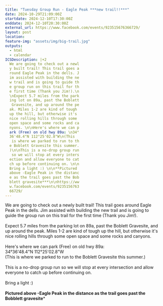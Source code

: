 ```yaml
---
title: "Tuesday Group Run - Eagle Peak ***new trail!!***"
date: 2024-10-29T21:09:00Z
startdate: 2024-12-10T17:30:00Z
enddate: 2024-12-10T20:30:00Z
external_url: https://www.facebook.com/events/923515676366729/
layout: post
location: 
feature-img: "assets/img/big-trail.jpg"
outputs:
  - html
  - calendar
ICSDescription: |+2
  We are going to check out a newl  y built trail! This trail goes a  round Eagle Peak in the dells. J  im assisted with building the ne  w trail and is going to guide th  e group run on this trail for th  e first time (Thank you Jim!).\n  \nExpect 5.7 miles from the park  ing lot on 89a, past the Boblett   Gravesite, and up around the pe  ak. Miles 1-2 are kind of tough   up the hill, but otherwise it's   nice rolling hills through some   open space and some rocks and ca  nyons. \n\nHere's where we can p  ark (Free) on old hwy 89a: \n34°  36'48.4"N 112°25'02.8"W\n(This   is where we parked to run to th  e Boblett Gravesite this summer.  )\n\nThis is a no-drop group run   so we will stop at every inters  ection and allow everyone to cat  ch up before continuing on. \n\n  Bring a light :) \n\n**Pictured   above -Eagle Peak in the distanc  e as the trail goes past the Bob  blett gravesite***\n\nhttps://ww  w.facebook.com/events/9235156763  66729/
---
```


We are going to check out a newly built trail! This trail goes around Eagle Peak in the dells. Jim assisted with building the new trail and is going to guide the group run on this trail for the first time (Thank you Jim!).<br>
  <br>
  Expect 5.7 miles from the parking lot on 89a, past the Boblett Gravesite, and up around the peak. Miles 1-2 are kind of tough up the hill, but otherwise it's nice rolling hills through some open space and some rocks and canyons. <br>
  <br>
  Here's where we can park (Free) on old hwy 89a&#58; <br>
  34°36'48.4"N 112°25'02.8"W<br>
  (This is where we parked to run to the Boblett Gravesite this summer.)<br>
  <br>
  This is a no-drop group run so we will stop at every intersection and allow everyone to catch up before continuing on. <br>
  <br>
  Bring a light &#58;) <br>
  <br>
  **Pictured above -Eagle Peak in the distance as the trail goes past the Bobblett gravesite***<br>
  <br>
  
